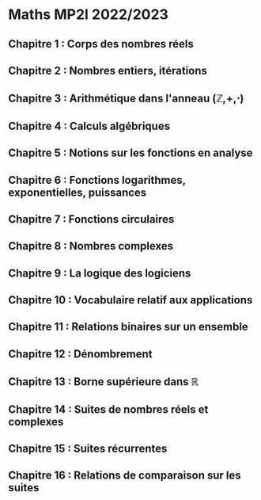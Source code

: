 # Maths MP2I 2022/2023

## Chapitre 1 : Corps des nombres réels

## Chapitre 2 : Nombres entiers, itérations

## Chapitre 3 : Arithmétique dans l'anneau (ℤ,+,⋅)

## Chapitre 4 : Calculs algébriques

## Chapitre 5 : Notions sur les fonctions en analyse

## Chapitre 6 : Fonctions logarithmes, exponentielles, puissances

## Chapitre 7 : Fonctions circulaires

## Chapitre 8 : Nombres complexes

## Chapitre 9 : La logique des logiciens

## Chapitre 10 : Vocabulaire relatif aux applications

## Chapitre 11 : Relations binaires sur un ensemble

## Chapitre 12 : Dénombrement

## Chapitre 13 : Borne supérieure dans ℝ

## Chapitre 14 : Suites de nombres réels et complexes

## Chapitre 15 : Suites récurrentes

## Chapitre 16 : Relations de comparaison sur les suites
